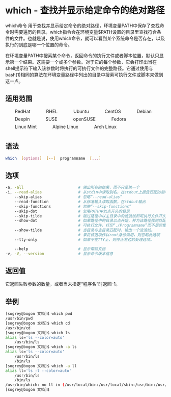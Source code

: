 # which - 查找并显示给定命令的绝对路径

which命令 用于查找并显示给定命令的绝对路径，环境变量PATH中保存了查找命令时需要遍历的目录。which指令会在环境变量$PATH设置的目录里查找符合条件的文件。也就是说，使用which命令，就可以看到某个系统命令是否存在，以及执行的到底是哪一个位置的命令。

在环境变量PATH中搜索某个命令，返回命令的执行文件或者脚本位置，默认只显示第一个结果。这需要一个或多个参数。对于它的每个参数，它会打印出当在shell提示符下输入该参数时将执行的可执行文件的完整路径。它通过使用与bash(1)相同的算法在环境变量路径中列出的目录中搜索可执行文件或脚本来做到这一点。

## 适用范围

<!-- <div class="svg linux">Linux</div> -->
<div class="svg redhat">RedHat</div>
<div class="svg rhel">RHEL</div>
<div class="svg ubuntu">Ubuntu</div>
<div class="svg centos">CentOS</div>
<div class="svg debian">Debian</div>
<div class="svg deepin">Deepin</div>
<div class="svg suse">SUSE</div>
<div class="svg opensuse">openSUSE</div>
<div class="svg fedora">Fedora</div>
<div class="svg linuxmint">Linux Mint</div>
<!-- <div class="svg mxlinux">MX Linux</div> -->
<div class="svg alpinelinux">Alpine Linux</div>
<div class="svg archlinux">Arch Linux</div>

## 语法

``` bash
which  [options]  [--]  programname  [...]
```

## 选项

``` bash
-a, -all                        # 输出所有的结果，而不只是第一个
-i, --read-alias                # 从stdin中读取别名，在stdout上报告匹配的别名。
    --skip-alias                # 忽略“--read-alias”
    --read-function             # 从标准输入读取函数，在stdout输出
    --skip-functions            # 忽略“--skip-functions”
    --skip-dot                  # 忽略PATH中以点开头的目录
    --skip-tilde                # 跳过路径中以主目录中的波浪线和可执行文件开头的目录。
    --show-dot                  # 如果路径中的目录以点开始，并为该路径找到匹配的
                                # 可执行文件，打印“./Programname”而不是完整路径。
    --show-tilde                # 当目录与主目录匹配时，输出一个波浪线。
                                # 果将该选项作以root身份调用，则忽略此选项
    --tty-only                  # 如果不在TTY上，则停止右边的处理选项。

    --help                      # 显示帮助文档
-v, -V, --version               # 显示命令版本信息
```

## 返回值

它返回失败参数的数量，或者当未指定“程序名”时返回-1。

## 举例

``` bash
[sogrey@bogon 文档]$ which pwd
/usr/bin/pwd
[sogrey@bogon 文档]$ which cd
/usr/bin/cd
[sogrey@bogon 文档]$ which ls
alias ls='ls --color=auto'
	/usr/bin/ls
[sogrey@bogon 文档]$ which -a ls
alias ls='ls --color=auto'
	/usr/bin/ls
	/bin/ls
[sogrey@bogon 文档]$ which -a ll
alias ll='ls -l --color=auto'
	/usr/bin/ls
	/bin/ls
/usr/bin/which: no ll in (/usr/local/bin:/usr/local/sbin:/usr/bin:/usr/sbin:/bin:/sbin:/home/sogrey/.local/bin:/home/sogrey/bin)
[sogrey@bogon 文档]$ 
```

<!-- <link rel="stylesheet" type="text/css" href="../../.vuepress/public/css/style.css"/> -->
<style>
.svg {
    height: 1.5rem;
    /* width: 1.5rem; */
    background-repeat: no-repeat;
    padding-left:30px;margin-right:16px;
    display:inline-block;
}
.svg.linux{
    background-image: url("../../.vuepress/public/img/icos/linux.svg"); 
}
.svg.redhat,.svg.rhel{
    background-image: url("../../.vuepress/public/img/icos/redhat.svg"); 
}
.svg.ubuntu{
    background-image: url("../../.vuepress/public/img/icos/ubuntu.svg"); 
}
.svg.centos{
    background-image: url("../../.vuepress/public/img/icos/centos.svg"); 
}
.svg.suse,.svg.opensuse{
    background-image: url("../../.vuepress/public/img/icos/opensuse.svg"); 
}
.svg.fedora{
    background-image: url("../../.vuepress/public/img/icos/fedora.svg"); 
}
.svg.linuxmint{
    background-image: url("../../.vuepress/public/img/icos/linuxmint.svg"); 
}
.svg.mxlinux{
    background-image: url("../../.vuepress/public/img/icos/mxlinux.svg"); 
}
.svg.alpinelinux{
    background-image: url("../../.vuepress/public/img/icos/alpinelinux.svg"); 
}
.svg.archlinux{
    background-image: url("../../.vuepress/public/img/icos/archlinux.svg"); 
}
.svg.archlinux{
    background-image: url("../../.vuepress/public/img/icos/archlinux.svg"); 
}
.svg.debian{
    background-image: url("../../.vuepress/public/img/icos/debian.svg"); 
}
.svg.deepin{
    background-image: url("../../.vuepress/public/img/icos/deepin.svg"); 
}
</style>
